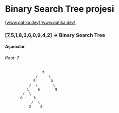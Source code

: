 # Binary Search Tree projesi
[www.patika.dev](www.patika.dev)

### [7,5,1,8,3,6,0,9,4,2] -> Binary Search Tree

#### Aşamalar

###### Root: 7

                     7 
                  /     \
                 5       8   
               /  \       \
              1    6       9
            /  \
           0     3
                /  \
               2    4


